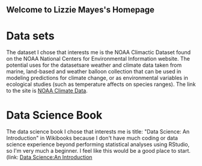 ## Welcome to Lizzie Mayes's Homepage

# Data sets

The dataset I chose that interests me is the NOAA Climactic Dataset found on the NOAA National Centers for Environmental Information website. The potential uses for the datasetsare weather and climate data taken from marine, land-based and weather balloon collection that can be used in modeling predictions for climate change, or as environmental variables in ecological studies (such as temperature affects on species ranges).   The link to the site is [NOAA Climate Data](https://www.ncdc.noaa.gov/data-access). 

# Data Science Book

The data science book I chose that interests me is title: "Data Science: An Introduction" in Wikibooks because I don't have much coding or data science experience beyond performing statistical analyses using RStudio, so I'm very much a beginner. I feel like this would be a good place to start. (link: [Data Science:An Introduction](https://en.wikibooks.org/wiki/Data_Science:_An_Introduction)


